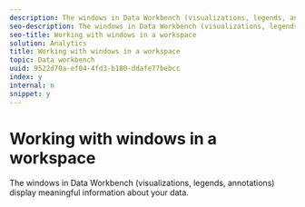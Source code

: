 ```yaml
---
description: The windows in Data Workbench (visualizations, legends, annotations) display meaningful information about your data.
seo-description: The windows in Data Workbench (visualizations, legends, annotations) display meaningful information about your data.
seo-title: Working with windows in a workspace
solution: Analytics
title: Working with windows in a workspace
topic: Data workbench
uuid: 9522d70a-ef04-4fd3-b180-ddafe77bebcc
index: y
internal: n
snippet: y
---
```


# Working with windows in a workspace

The windows in Data Workbench (visualizations, legends, annotations) display meaningful information about your data.

